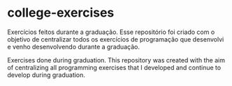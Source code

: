 # college-exercises
Exercícios feitos durante a graduação. 
Esse repositório foi criado com o objetivo de centralizar todos os exercícios de programação que desenvolvi e venho desenvolvendo durante a graduação. 

Exercises done during graduation. 
This repository was created with the aim of centralizing all programming exercises that I developed and continue to develop during graduation. 
